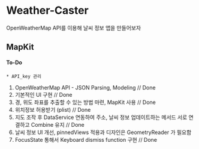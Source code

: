 #  Weather-Caster
OpenWeatherMap API를 이용해 날씨 정보 앱을 만들어보자

## MapKit

#### To-Do
    * API_key 관리
1. OpenWeatherMap API - JSON Parsing, Modeling // Done
2. 기본적인 UI 구현 // Done
3. 경, 위도 좌표를 추출할 수 있는 방법 마련, MapKit 사용 // Done
4. 위치정보 허용받기 (plist) // Done
5. 지도 조작 후 DataService 연동하여 주소, 날씨 정보 업데이트하는 메서드 서로 연결하고 Combine 유지 // Done
6. 날씨 정보 UI 개선, pinnedViews 적용과 디자인은 GeometryReader 가 필요함
7. FocusState 통해서 Keyboard dismiss function 구현 // Done
